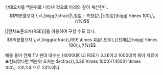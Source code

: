 상대오차를 백분위로 나타낸 것으로 아래와 같이 계산한다.
$$백분률오차 \,=\,\bigg(\cfrac{|\,참값 - 측정값\,|}{참값}\bigg) \times 100\,\,(\%)$$

[[잔차표준오차(RSE)]]를 이용하여 구할 수도 있다.
$$백분률오차 \,=\,\bigg(\cfrac{\,RSE \times 묶음\,단위\,}{전체값}\bigg) \times 100\,\,(\%)$$

예를 들어 전체 TV 판대 대수는 14000대이고 RSE가 3.26이고 1000대씩 묶어 자료에 표현되었다면 백분위 오차는 $\cfrac{\,3.26 \times 1000}{14000} \times 100\,=23\%$ 으로 23%이다.
